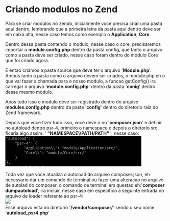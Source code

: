 <h1>Criando modulos no Zend</h1>
<p>Para se criar modulos no zendo, inicialmente voce precisa criar uma pasta aqui dentro, lembrando que a primeira letra
da pasta aqui dentro deve ser em caixa alta, nesse caso temos como exemplo o <b>Application</b>, <b>Core</b>.</p>
<p>Dentro dessa pasta contendo o modulo, nesse caso o core, precisaremos importar o <b>module.config.php</b> dentro da 
pasta config, que tanto o arquivo como a pasta deve ser criado, nesse caso foram dentro do modulo Core que foi
criado agora.</p>
<p>
E entao criamos a pasta source que deve ter o arquivo '<b>Module.php</b>'. Ambos tanto a pasta como o arquivo devem
ser criados, o module.php eh o que vai fazer a chamada para o nosso modulo, a funcao getConfig() ira carregar o arquivo
'<b>module.config.php</b>' dentro da pasta '<b>conig</b>' dentro desse mesmo modulo.
</p>
<p>
Apos tudo isso o modulo deve ser registrado dentro do arquivo <b>modules.config.php</b> dentro da pasta '<b>config</b>'
dentro do diretorio raiz do Zend framework.
</p>
<p>Depois que voce fizer tudo isso, voce deve ir no '<b>composer.json</b>' e definir no autoload dentro psr-4,
primeiro o namespace e depois o diretorio src, ficaria algo assim: ' <b>"NAMESPACE\\PATH/PATH"</b> ', nesse caso: <br>
<img src="core-psr-4.png" /></p>
<p>
Toda vez que voce atualiza o autoload do arquivo composer.json, eh necessario dar um comando de terminal ou fazer uma
alteracao no arquivo de autolad do composer, o comando de terminal em questao eh:'<b>composer dumpautoload</b>', ira
incluir, nesse caso em especifico a seguinte entrada no arquivo de loader referente ao psr-4:<br>
<img src="autoload" />
<br>
Esse arquivo esta no diretorio '<b>/vendor/composer/</b>' sendo o seu nome '<b>autoload_psr4.php</b>'
</p>
